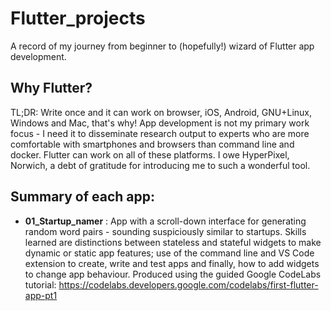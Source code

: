# Flutter_projects
A record of my journey from beginner to (hopefully!) wizard of Flutter app development.
## Why Flutter?
TL;DR: Write once and it can work on browser, iOS, Android, GNU+Linux, Windows and Mac, that's why!
App development is not my primary work focus - I need it to disseminate research output to experts who are more comfortable 
with smartphones and browsers than command line and docker. Flutter can work on all of these platforms. I owe HyperPixel, Norwich, a debt of gratitude for introducing me to such a wonderful tool.

## Summary of each app:
* **01_Startup_namer** : App with a scroll-down interface for generating random word pairs - sounding suspiciously similar to startups. 
Skills learned are distinctions between stateless and stateful widgets to make dynamic or static app features; use of the command line and VS Code extension to create, write and test apps and finally, how to add widgets to change app behaviour. Produced using the guided Google CodeLabs tutorial: https://codelabs.developers.google.com/codelabs/first-flutter-app-pt1

